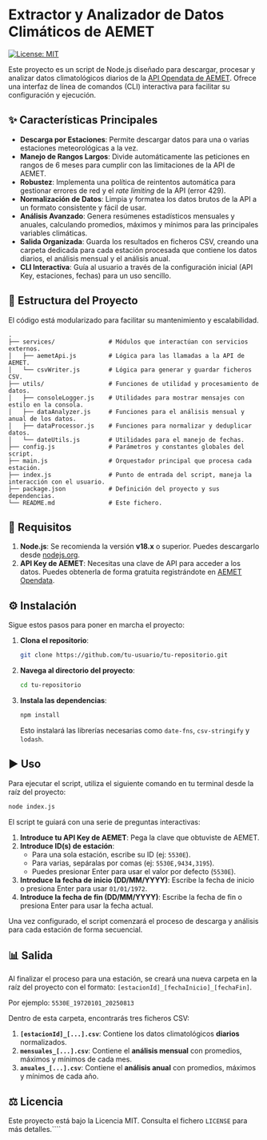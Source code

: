 # Extractor y Analizador de Datos Climáticos de AEMET

[![License: MIT](https://img.shields.io/badge/License-MIT-yellow.svg)](https://opensource.org/licenses/MIT)

Este proyecto es un script de Node.js diseñado para descargar, procesar y analizar datos climatológicos diarios de la [API Opendata de AEMET](https://opendata.aemet.es/centro-de-descargas/inicio). Ofrece una interfaz de línea de comandos (CLI) interactiva para facilitar su configuración y ejecución.

## ✨ Características Principales

-   **Descarga por Estaciones**: Permite descargar datos para una o varias estaciones meteorológicas a la vez.
-   **Manejo de Rangos Largos**: Divide automáticamente las peticiones en rangos de 6 meses para cumplir con las limitaciones de la API de AEMET.
-   **Robustez**: Implementa una política de reintentos automática para gestionar errores de red y el *rate limiting* de la API (error 429).
-   **Normalización de Datos**: Limpia y formatea los datos brutos de la API a un formato consistente y fácil de usar.
-   **Análisis Avanzado**: Genera resúmenes estadísticos mensuales y anuales, calculando promedios, máximos y mínimos para las principales variables climáticas.
-   **Salida Organizada**: Guarda los resultados en ficheros CSV, creando una carpeta dedicada para cada estación procesada que contiene los datos diarios, el análisis mensual y el análisis anual.
-   **CLI Interactiva**: Guía al usuario a través de la configuración inicial (API Key, estaciones, fechas) para un uso sencillo.

## 📂 Estructura del Proyecto

El código está modularizado para facilitar su mantenimiento y escalabilidad.

```
.
├── services/               # Módulos que interactúan con servicios externos.
│   ├── aemetApi.js         # Lógica para las llamadas a la API de AEMET.
│   └── csvWriter.js        # Lógica para generar y guardar ficheros CSV.
├── utils/                  # Funciones de utilidad y procesamiento de datos.
│   ├── consoleLogger.js    # Utilidades para mostrar mensajes con estilo en la consola.
│   ├── dataAnalyzer.js     # Funciones para el análisis mensual y anual de los datos.
│   ├── dataProcessor.js    # Funciones para normalizar y deduplicar datos.
│   └── dateUtils.js        # Utilidades para el manejo de fechas.
├── config.js               # Parámetros y constantes globales del script.
├── main.js                 # Orquestador principal que procesa cada estación.
├── index.js                # Punto de entrada del script, maneja la interacción con el usuario.
├── package.json            # Definición del proyecto y sus dependencias.
└── README.md               # Este fichero.
```

## 🚀 Requisitos

1.  **Node.js**: Se recomienda la versión **v18.x** o superior. Puedes descargarlo desde [nodejs.org](https://nodejs.org/).
2.  **API Key de AEMET**: Necesitas una clave de API para acceder a los datos. Puedes obtenerla de forma gratuita registrándote en [AEMET Opendata](https://opendata.aemet.es/centro-de-descargas/alta-usuario).

## ⚙️ Instalación

Sigue estos pasos para poner en marcha el proyecto:

1.  **Clona el repositorio**:
    ```bash
    git clone https://github.com/tu-usuario/tu-repositorio.git
    ```

2.  **Navega al directorio del proyecto**:
    ```bash
    cd tu-repositorio
    ```

3.  **Instala las dependencias**:
    ```bash
    npm install
    ```
    Esto instalará las librerías necesarias como `date-fns`, `csv-stringify` y `lodash`.

## ▶️ Uso

Para ejecutar el script, utiliza el siguiente comando en tu terminal desde la raíz del proyecto:

```bash
node index.js
```

El script te guiará con una serie de preguntas interactivas:

1.  **Introduce tu API Key de AEMET**: Pega la clave que obtuviste de AEMET.
2.  **Introduce ID(s) de estación**:
    -   Para una sola estación, escribe su ID (ej: `5530E`).
    -   Para varias, sepáralas por comas (ej: `5530E,9434,3195`).
    -   Puedes presionar Enter para usar el valor por defecto (`5530E`).
3.  **Introduce la fecha de inicio (DD/MM/YYYY)**: Escribe la fecha de inicio o presiona Enter para usar `01/01/1972`.
4.  **Introduce la fecha de fin (DD/MM/YYYY)**: Escribe la fecha de fin o presiona Enter para usar la fecha actual.

Una vez configurado, el script comenzará el proceso de descarga y análisis para cada estación de forma secuencial.

## 📊 Salida

Al finalizar el proceso para una estación, se creará una nueva carpeta en la raíz del proyecto con el formato: `[estacionId]_[fechaInicio]_[fechaFin]`.

Por ejemplo: `5530E_19720101_20250813`

Dentro de esta carpeta, encontrarás tres ficheros CSV:

1.  **`[estacionId]_[...].csv`**: Contiene los datos climatológicos **diarios** normalizados.
2.  **`mensuales_[...].csv`**: Contiene el **análisis mensual** con promedios, máximos y mínimos de cada mes.
3.  **`anuales_[...].csv`**: Contiene el **análisis anual** con promedios, máximos y mínimos de cada año.

## ⚖️ Licencia

Este proyecto está bajo la Licencia MIT. Consulta el fichero `LICENSE` para más detalles.````